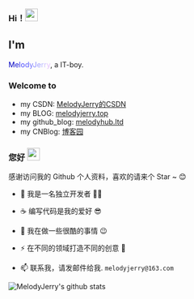 ### Hi！<a href="https://www.gautamkrishnar.com/"><img src="https://media.giphy.com/media/hvRJCLFzcasrR4ia7z/giphy.gif" width="25px"></a>
## I'm 
<font color="#0000C0">M</font><font color="#1717D7">e</font><font color="#2E2EEE">l</font><font color="#4545FF">o</font><font color="#5C5CFF">d</font><font color="#7373FF">y</font><font color="#8A8AFF">J</font><font color="#A1A1FF">e</font><font color="#B8B8FF">r</font><font color="#CFC0FF">r</font><font color="#E6C0FF">y</font>, a IT-boy.
### Welcome to 
- my CSDN: [MelodyJerry的CSDN](https://blog.csdn.net/weixin_43438052/article/details/113478849)
- my BLOG: [melodyjerry.top](http://melodyjerry.top/)
- my github_blog: [melodyhub.ltd](https://melodyhub.ltd/)
- my CNBlog: [博客园](https://www.cnblogs.com/melodyjerry/p/13305991.html)

###  您好 <a href="https://www.gautamkrishnar.com/"><img src="https://media.giphy.com/media/hvRJCLFzcasrR4ia7z/giphy.gif" width="25px"></a>

感谢访问我的 Github 个人资料，喜欢的请来个 Star ~ 😊

- 🧔 我是一名独立开发者 🧑‍💻 
- ☕️ 编写代码是我的爱好 😎

- 🔭 我在做一些很酷的事情 :wink:
- ⚡ 在不同的领域打造不同的创意 🐶
- 📫 联系我，请发邮件给我. `melodyjerry@163.com`


<!--
**🚀 团队**

- C.TEAM :https://c.team ( 一心打造创意、创新、好玩的产品)
- HACKTL:https://hack.tl ( 专注安全行业，一心打造好产品)
**melodyjerry/melodyjerry** is a ✨ _special_ ✨ repository because its `README.md` (this file) appears on your GitHub profile.

Here are some ideas to get you started:

- 🔭 I’m currently working on ...
- 🌱 I’m currently learning ...
- 👯 I’m looking to collaborate on ...
- 🤔 I’m looking for help with ...
- 💬 Ask me about ...
- 📫 How to reach me: ...
- 😄 Pronouns: ...
- ⚡ Fun fact: ...
-->

![MelodyJerry's github stats](https://github-readme-stats.vercel.app/api?username=melodyjerry&show_icons=true&theme=radical)

<!--![Most Used Language](https://github-readme-stats.vercel.app/api/top-langs/?username=melodyjerry&layout=compact&theme=dracula)-->

<!--[![forthebadge](https://forthebadge.com/images/badges/fuck-it-ship-it.svg)](https://forthebadge.com)-->
